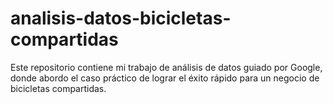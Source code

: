 # analisis-datos-bicicletas-compartidas
Este repositorio contiene mi trabajo de análisis de datos guiado por Google, donde abordo el caso práctico de lograr el éxito rápido para un negocio de bicicletas compartidas.
